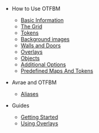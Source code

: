 - How to Use OTFBM

  - [Basic Information](/)
  - [The Grid](view.md)
  - [Tokens](tokens.md)
  - [Background images](background.md)
  - [Walls and Doors](wallsanddoors.md)
  - [Overlays](overlays.md)
  - [Objects](objects.md)
  - [Additional Options](addops.md)
  - [Predefined Maps And Tokens](predefined-maps-and-tokens.md)

- Avrae and OTFBM

  - [Aliases](aliases.md)

- Guides

  - [Getting Started](guides_getting_started.md)
  - [Using Overlays](guides-overlays.md)
